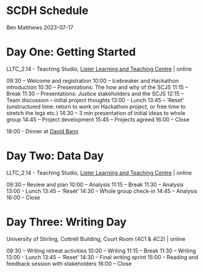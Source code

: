 SCDH Schedule
================
Ben Matthews
2023-07-17

# Day One: Getting Started

LLTC_2.14 - Teaching Studio, [Lister Learning and Teaching
Centre](https://www.ed.ac.uk/files/atoms/files/lister_learning_teaching_centre.pdf)
\| online

09:30 – Welcome and registration 10:00 – Icebreaker and Hackathon
introduction 10:30 – Presentations: The how and why of the SCJS 11:15 –
Break 11:30 – Presentations: Justice stakeholders and the SCJS 12:15 –
Team discussion – initial project thoughts 13:00 - Lunch 13:45 – ‘Reset’
(unstructured time: return to work on Hackathon project, or free time to
stretch the legs etc.) 14:30 – 3 min presentation of initial ideas to
whole group 14:45 – Project development 15:45 – Projects agreed 16:00 –
Close

18:00 - Dinner at [David Bann](https://www.davidbann.co.uk/)  

# Day Two: Data Day

LLTC_2.14 - Teaching Studio, [Lister Learning and Teaching
Centre](https://www.ed.ac.uk/files/atoms/files/lister_learning_teaching_centre.pdf)
\| online

09:30 – Review and plan 10:00 – Analysis 11:15 – Break 11:30 – Analysis
13:00 - Lunch 13:45 – ‘Reset’ 14:30 – Whole group check-in 14:45 –
Analysis 16:00 – Close

# Day Three: Writing Day

University of Stirling, Cottrell Building, Court Room (4C1 & 4C2) \|
online

09:30 – Writing retreat activities 10:00 – Writing 11:15 – Break 11:30 –
Writing 13:00 - Lunch 13:45 – ‘Reset’ 14:30 – Final writing sprint 15:00
– Reading and feedback session with stakeholders 16:00 – Close
